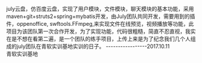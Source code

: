 july云盘，仿百度云盘，实现了用户模块，文件模块，聊天模块的基本功能，采用maven+git+struts2+spring+mybatis开发，由July团队共同开发，需要用到的插件，oppenoffice,
swftools.FFmpeg,来实现文件在线预览，视频播放等功能，此项目为该团队第一次合作开发，为了实现功能，代码很粗糙，简直不忍直视，我实在是不想在看第二遍，是一个团队的练手项目，上传上来是为了纪念我们几个人组成的july团队在青软实训基地实训的日子。
                                                                                    -----------------2017.10.11  
                                                                                           青软实训基地
